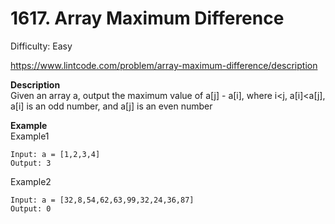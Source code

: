 # 1617. Array Maximum Difference

Difficulty: Easy

https://www.lintcode.com/problem/array-maximum-difference/description

**Description**  
Given an array a, output the maximum value of a[j] - a[i], where i<j, a[i]<a[j], a[i] is an odd number, and a[j] is an even number

**Example**  
Example1
```
Input: a = [1,2,3,4]
Output: 3
```
Example2
```
Input: a = [32,8,54,62,63,99,32,24,36,87]
Output: 0
```
